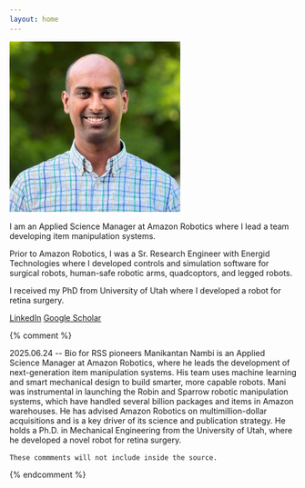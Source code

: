 ```yaml
---
layout: home
---
```


<img src="headshot_06_2025.jpg" alt="drawing" width="300"/>

I am an Applied Science Manager at Amazon Robotics where I lead a team developing item manipulation systems. 

Prior to Amazon Robotics, I was a Sr. Research Engineer with Energid Technologies where I developed controls and simulation software for surgical robots, human-safe robotic arms, quadcoptors, and legged robots. 

I received my PhD from University of Utah where I developed a robot for retina surgery. 

[LinkedIn](https://www.linkedin.com/in/maninambi/)
[Google Scholar](https://scholar.google.com/citations?user=icZ_DsIAAAAJ&hl=en)

{% comment %} 

2025.06.24 -- Bio for RSS pioneers
Manikantan Nambi is an Applied Science Manager at Amazon Robotics, where he leads the development of next-generation item manipulation systems. His team uses machine learning and smart mechanical design to build smarter, more capable robots. Mani was instrumental in launching the Robin and Sparrow robotic manipulation systems, which have handled several billion packages and items in Amazon warehouses. He has advised Amazon Robotics on multimillion-dollar acquisitions and is a key driver of its science and publication strategy. He holds a Ph.D. in Mechanical Engineering from the University of Utah, where he developed a novel robot for retina surgery.

    These commments will not include inside the source.
{% endcomment %}
